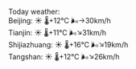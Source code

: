 Today weather:  
Beijing: ☀️ 🌡️+12°C 🌬️→30km/h  
Tianjin: ☀️ 🌡️+11°C 🌬️↘31km/h  
Shijiazhuang: ☀️ 🌡️+16°C 🌬️↘19km/h  
Tangshan: ☀️ 🌡️+12°C 🌬️↘26km/h  

